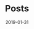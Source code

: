 ---
title: Posts
summary: Antonio Feijao  UK articles page
authors:
    - Antonio Feijao UK
date: 2019-01-31
site_url: "https://www.antoniocloud/"
base_url: ""
---